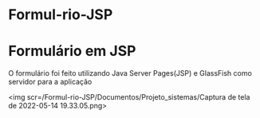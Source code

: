 # Formul-rio-JSP
<h1>Formulário em JSP</h1>

<p>O formulário foi feito utilizando Java Server Pages(JSP) e GlassFish como servidor para a aplicação</p>

<img scr=/Formul-rio-JSP/Documentos/Projeto_sistemas/Captura de tela de 2022-05-14 19.33.05.png>
